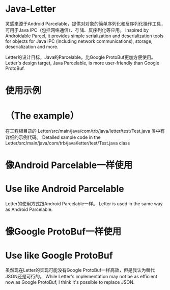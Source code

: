 # Java-Letter
灵感来源于Android Parcelable，提供对对象的简单序列化和反序列化操作工具，可用于Java IPC（包括网络通信）、存储、反序列化等应用。
Inspired by Androidable Parcel, it provides simple serialization and deserialization tools for objects for Java IPC (including network communications), storage, deserialization and more.

Letter的设计目标，Java的Parcelable，比Google ProtoBuf更加方便使用。
Letter's design target, Java Parcelable, is more user-friendly than Google ProtoBuf.

# 使用示例
# （The example）
在工程根目录的 Letter/src/main/java/com/trb/java/letter/test/Test.java 类中有详细的示例代码。
Detailed sample code in the Letter/src/main/java/com/trb/java/letter/test/Test.java class

# 像Android Parcelable一样使用
# Use like Android Parcelable
Letter的使用方式跟Android Parcelable一样。
Letter is used in the same way as Android Parcelable.

# 像Google ProtoBuf一样使用
# Use like Google ProtoBuf
虽然现在Letter的实现可能没有Google ProtoBuf一样高效，但是我认为替代JSON还是可行的。
While Letter's implementation may not be as efficient now as Google ProtoBuf, I think it's possible to replace JSON.
